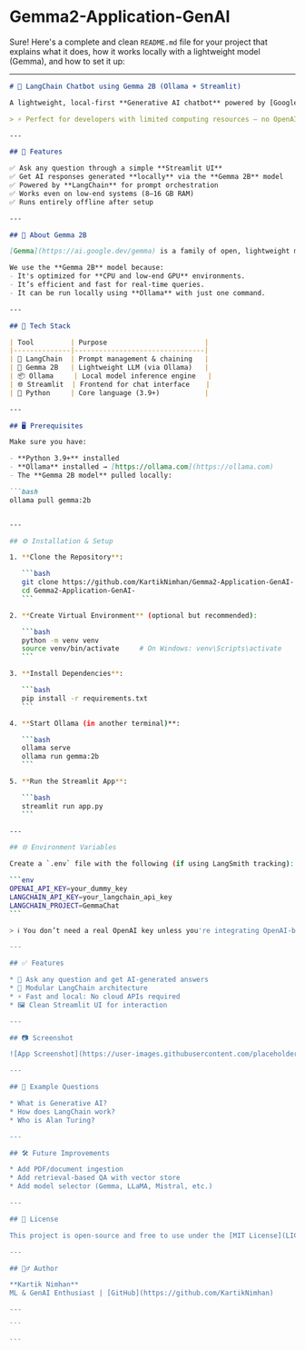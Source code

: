# Gemma2-Application-GenAI

Sure! Here's a complete and clean `README.md` file for your project that explains what it does, how it works locally with a lightweight model (Gemma), and how to set it up:

---

````markdown
# 🧠 LangChain Chatbot using Gemma 2B (Ollama + Streamlit)

A lightweight, local-first **Generative AI chatbot** powered by [Google’s Gemma 2B model](https://ai.google.dev/gemma), built using **LangChain**, **Ollama**, and **Streamlit**.

> ⚡️ Perfect for developers with limited computing resources – no OpenAI key or cloud GPU required!

---

## 🚀 Features

✅ Ask any question through a simple **Streamlit UI**  
✅ Get AI responses generated **locally** via the **Gemma 2B** model  
✅ Powered by **LangChain** for prompt orchestration  
✅ Works even on low-end systems (8–16 GB RAM)  
✅ Runs entirely offline after setup

---

## 🧠 About Gemma 2B

[Gemma](https://ai.google.dev/gemma) is a family of open, lightweight models released by Google.

We use the **Gemma 2B** model because:
- It's optimized for **CPU and low-end GPU** environments.
- It’s efficient and fast for real-time queries.
- It can be run locally using **Ollama** with just one command.

---

## 🧰 Tech Stack

| Tool         | Purpose                        |
|--------------|--------------------------------|
| 🦜 LangChain  | Prompt management & chaining   |
| 🧠 Gemma 2B   | Lightweight LLM (via Ollama)   |
| 📦 Ollama     | Local model inference engine   |
| 🌐 Streamlit  | Frontend for chat interface    |
| 🐍 Python     | Core language (3.9+)           |

---

## 🖥️ Prerequisites

Make sure you have:

- **Python 3.9+** installed
- **Ollama** installed → [https://ollama.com](https://ollama.com)
- The **Gemma 2B model** pulled locally:

```bash
ollama pull gemma:2b


---

## ⚙️ Installation & Setup

1. **Clone the Repository**:

   ```bash
   git clone https://github.com/KartikNimhan/Gemma2-Application-GenAI-.git
   cd Gemma2-Application-GenAI-
   ```

2. **Create Virtual Environment** (optional but recommended):

   ```bash
   python -m venv venv
   source venv/bin/activate     # On Windows: venv\Scripts\activate
   ```

3. **Install Dependencies**:

   ```bash
   pip install -r requirements.txt
   ```

4. **Start Ollama (in another terminal)**:

   ```bash
   ollama serve
   ollama run gemma:2b
   ```

5. **Run the Streamlit App**:

   ```bash
   streamlit run app.py
   ```

---

## 🌐 Environment Variables

Create a `.env` file with the following (if using LangSmith tracking):

```env
OPENAI_API_KEY=your_dummy_key
LANGCHAIN_API_KEY=your_langchain_api_key
LANGCHAIN_PROJECT=GemmaChat
```

> ℹ️ You don’t need a real OpenAI key unless you're integrating OpenAI-based models. Ollama runs locally.

---

## ✅ Features

* 💬 Ask any question and get AI-generated answers
* 🧱 Modular LangChain architecture
* ⚡ Fast and local: No cloud APIs required
* 🖼️ Clean Streamlit UI for interaction

---

## 📷 Screenshot

![App Screenshot](https://user-images.githubusercontent.com/placeholder/app_screenshot.png)

---

## 🧪 Example Questions

* What is Generative AI?
* How does LangChain work?
* Who is Alan Turing?

---

## 🛠️ Future Improvements

* Add PDF/document ingestion
* Add retrieval-based QA with vector store
* Add model selector (Gemma, LLaMA, Mistral, etc.)

---

## 📜 License

This project is open-source and free to use under the [MIT License](LICENSE).

---

## 🙋‍♂️ Author

**Kartik Nimhan**
ML & GenAI Enthusiast | [GitHub](https://github.com/KartikNimhan)

---

```

```
